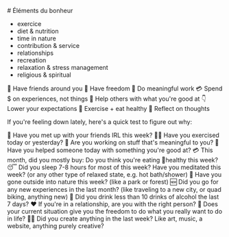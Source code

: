 # Éléments du bonheur

 - exercice
 - diet & nutrition
 - time in nature
 - contribution & service
 - relationships
 - recreation
 - relaxation & stress management
 - religious & spiritual

💖 Have friends around you
🌳 Have freedom
🎨 Do meaningful work
💳 Spend $ on experiences, not things
🤝 Help others with what you're good at
👇 Lower your expectations
💪 Exercise + eat healthy
🤔 Reflect on thoughts



If you're feeling down lately, here's a quick test to figure out why:

💖 Have you met up with your friends IRL this week?
🏋️‍♀️ Have you exercised today or yesterday?
🎨 Are you working on stuff that's meaningful to you?
🤝 Have you helped someone today with something you're good at?
💳 This month, did you mostly buy:
Do you think you're eating 🥦healthy this week?
😴 Did you sleep 7-8 hours for most of this week?
 Have you meditated this week? (or any other type of relaxed state, e.g. hot bath/shower)
🌲 Have you gone outside into nature this week? (like a park or forest)
🆕 Did you go for any new experiences in the last month? (like traveling to a new city, or quad biking, anything new)
🍺 Did you drink less than 10 drinks of alcohol the last 7 days?
❤️ If you're in a relationship, are you with the right person?
🌳 Does your current situation give you the freedom to do what you really want to do in life?
👩‍🎨 Did you create anything in the last week? Like art, music, a website, anything purely creative?


